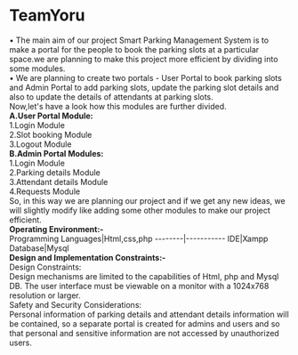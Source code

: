 # TeamYoru
• The main aim of our project Smart Parking Management System is to make a portal for the people to book the parking slots at a particular space.we are planning to make this         project more efficient by dividing into some modules.\
• We are planning to create two portals - User Portal to book parking slots and Admin Portal to add parking slots, update the parking slot details and also to update the             details of attendants at parking slots.\
Now,let's have a look how this modules are further divided.\
  **A.User Portal Module:**\
  1.Login Module \
  2.Slot booking Module \
  3.Logout Module \
  **B.Admin Portal Modules:**\
  1.Login Module\
  2.Parking details Module \
  3.Attendant details Module\
  4.Requests Module\
So, in this way we are planning our project and if we get any new ideas, we will slightly modify like adding some other modules to make our project efficient.\
  **Operating Environment:-**\
Programming Languages|Html,css,php
--------|-----------
IDE|Xampp
Database|Mysql\
  **Design and Implementation Constraints:-**\
  Design Constraints:\
Design mechanisms are limited to the capabilities of Html, php and Mysql DB. The user interface must be viewable on a monitor with a 1024x768 resolution or larger.\
  Safety and Security Considerations:\
Personal information of parking details and attendant details information will be contained, so a separate portal is created for admins and users and so that personal and sensitive information are not accessed by unauthorized users.

